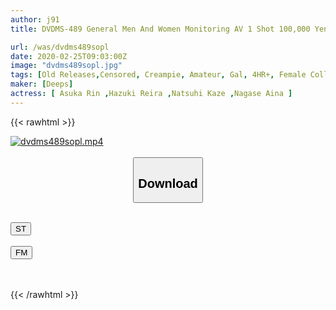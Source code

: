 ```yaml
---
author: j91
title: DVDMS-489 General Men And Women Monitoring AV 1 Shot 100,000 Yen! Continuous Ejaculation Club OPEN In Shibuya ☆ Gal Female College Student Who Called Out In The City And Uncle Virgin Gathered By Application Are The First Meeting Immediately At The Love Hotel! Full Brush Lowering At The Cowgirl Position That Shakes The Deca Ass Violently Straddling The Unequaled Middle-aged Virgin Ji ○ Port That Has Accumulated Libido! Galma ...

url: /was/dvdms489sopl
date: 2020-02-25T09:03:00Z
image: "dvdms489sopl.jpg"
tags: [Old Releases,Censored, Creampie, Amateur, Gal, 4HR+, Female College Student, Virgin Man	]
maker: [Deeps]
actress: [ Asuka Rin ,Hazuki Reira ,Natsuhi Kaze ,Nagase Aina ]
---
```



{{< rawhtml >}}

<div class="video" data-videoid="1ar7PlXMAYueY8G">
    <a href="javascript:;">
        <img src="/was/dvdms489sopl/dvdms489sopl.jpg" width="WIDTH" height="HEIGHT" alt="dvdms489sopl.mp4" loading="lazy">
    </a>
</div>

<script type="text/javascript" src="https://j91.asia/asset/on-demand-st.js"></script>

<br>
  <link rel="stylesheet" href="https://j91.asia/asset/bs5.css">
  
  <center>
  <button class="btn btn-primary" type="button" data-bs-toggle="collapse" data-bs-target=".multi-collapse" aria-expanded="false" aria-controls="multiCollapseExample1 multiCollapseExample2"><h2>Download</h2></button></center>
</p>
<div class="row">
  <div class="col">
    <div class="collapse multi-collapse" id="multiCollapseExample1">
      <div class="card card-body">
	      	      <br>
<div class="buttons">  
<a href="https://streamtape.to/v/1ar7PlXMAYueY8G" target="_blank"><button class="btn-hover color-3"><i class="fa fa-download"></i> ST</button></a></div>
    </div>
  </div>
</div>
  <div class="col">
    <div class="collapse multi-collapse" id="multiCollapseExample2">
      <div class="card card-body">
	      <br>
<div class="buttons">
    <a href="https://filemoon.sx/d/9mhu12j7c4h9" target="_blank"><button class="btn-hover color-8"><i class="fa fa-download"></i> FM</button></a></div>
<br><br>
      </div>
    </div>
  </div>
</div>

{{< /rawhtml >}}